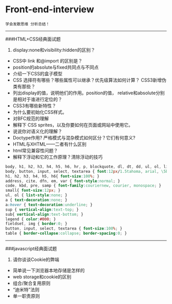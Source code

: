 
# Front-end-interview
`学会发散思维 分析总结！`
***
###HTML+CSS经典面试题
1. display:none和visibility:hidden的区别？ 
* CSS中 link 和@import 的区别是？ 
* position的absolute与fixed共同点与不同点 
* 介绍一下CSS的盒子模型
* CSS 选择符有哪些？哪些属性可以继承？优先级算法如何计算？ CSS3新增伪类有那些？
* 列出display的值，说明他们的作用。position的值， relative和absolute分别是相对于谁进行定位的？ 
* CSS3有哪些新特性？ 
* 为什么要初始化CSS样式。
* 对BFC规范的理解
* 解释下 CSS sprites，以及你要如何在页面或网站中使用它。 
* 说说你对语义化的理解？ 
* Doctype作用? 严格模式与混杂模式如何区分？它们有何意义? 
* HTML与XHTML——二者有什么区别 
* html常见兼容性问题？ 
* 解释下浮动和它的工作原理？清除浮动的技巧 
```css
body, h1, h2, h3, h4, h5, h6, hr, p, blockquote, dl, dt, dd, ul, ol, li, pre, form, fieldset, legend, button, input, textarea, th, td { margin:0; padding:0; }
body, button, input, select, textarea { font:12px/1.5tahoma, arial, \5b8b\4f53; }
h1, h2, h3, h4, h5, h6{ font-size:100%; }
address, cite, dfn, em, var { font-style:normal; }
code, kbd, pre, samp { font-family:couriernew, courier, monospace; }
small{ font-size:12px; }
ul, ol { list-style:none; }
a { text-decoration:none; }
a:hover { text-decoration:underline; }
sup { vertical-align:text-top; }
sub{ vertical-align:text-bottom; }
legend { color:#000; }
fieldset, img { border:0; }
button, input, select, textarea { font-size:100%; }
table { border-collapse:collapse; border-spacing:0; } 
```
***

###javascript经典面试题
1. 请你谈谈Cookie的弊端
* 简单说一下浏览器本地存储是怎样的  
* web storage和cookie的区别 
* 组合/聚合复用原则
* “迪米特”法则
* 单一职责原则


